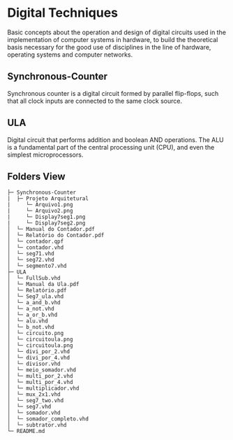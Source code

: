 # Digital Techniques

Basic concepts about the operation and design of digital circuits used in the implementation of computer systems in hardware, to build the theoretical basis necessary for the good use of disciplines in the line of hardware, operating systems and computer networks.

## Synchronous-Counter

Synchronous counter is a digital circuit formed by parallel flip-flops, such that all clock inputs are connected to the same clock source.

## ULA

Digital circuit that performs addition and boolean AND operations. The ALU is a fundamental part of the central processing unit (CPU), and even the simplest microprocessors.

## Folders View
```
├─ Synchronous-Counter
|  ├─ Projeto Arquitetural
|     └─ Arquivo1.png
|     └─ Arquivo2.png
|     └─ Display7seg1.png
|     └─ Display7seg2.png
│  └─ Manual do Contador.pdf
│  └─ Relatório do Contador.pdf
│  └─ contador.qpf
│  └─ contador.vhd
│  └─ seg71.vhd
│  └─ seg72.vhd
│  └─ segmento7.vhd
├─ ULA
│  └─ FullSub.vhd
│  └─ Manual da Ula.pdf
│  └─ Relatório.pdf
│  └─ Seg7_ula.vhd
│  └─ a_and_b.vhd
│  └─ a_not.vhd
│  └─ a_or_b.vhd
│  └─ alu.vhd
│  └─ b_not.vhd
│  └─ circuito.png
│  └─ circuitoula.png
│  └─ circuitoula.png
│  └─ divi_por_2.vhd
│  └─ divi_por_4.vhd
│  └─ divisor.vhd
│  └─ meio_somador.vhd
│  └─ multi_por_2.vhd
│  └─ multi_por_4.vhd
│  └─ multiplicador.vhd
│  └─ mux_2x1.vhd
│  └─ seg7_two.vhd
│  └─ seg7.vhd
│  └─ somador.vhd
│  └─ somador_completo.vhd
│  └─ subtrator.vhd
└─ README.md

```
